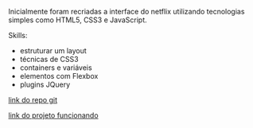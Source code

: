  Inicialmente foram recriadas a interface do netflix utilizando tecnologias simples como HTML5, CSS3 e JavaScript.

Skills:

- estruturar um layout
- técnicas de CSS3
- containers e variáveis
- elementos com Flexbox
- plugins JQuery


[link do repo git](https://github.com/decristony/Animeflix-Clone)

[link do projeto funcionando]( https://decristony.github.io/Animeflix-Clone/)
